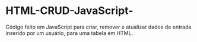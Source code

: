 # HTML-CRUD-JavaScript-
Código feito em JavaScript para criar, remover e atualizar dados de entrada inserido por um usuário, para uma tabela em HTML.

